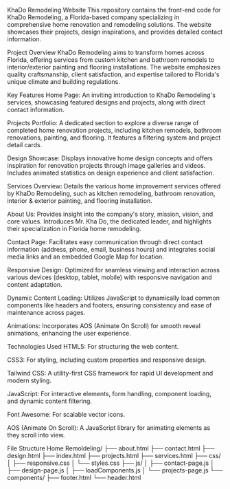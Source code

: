 KhaDo Remodeling Website
This repository contains the front-end code for KhaDo Remodeling, a Florida-based company specializing in comprehensive home renovation and remodeling solutions. The website showcases their projects, design inspirations, and provides detailed contact information.

Project Overview
KhaDo Remodeling aims to transform homes across Florida, offering services from custom kitchen and bathroom remodels to interior/exterior painting and flooring installations. The website emphasizes quality craftsmanship, client satisfaction, and expertise tailored to Florida's unique climate and building regulations.

Key Features
Home Page: An inviting introduction to KhaDo Remodeling's services, showcasing featured designs and projects, along with direct contact information.

Projects Portfolio: A dedicated section to explore a diverse range of completed home renovation projects, including kitchen remodels, bathroom renovations, painting, and flooring. It features a filtering system and project detail cards.

Design Showcase: Displays innovative home design concepts and offers inspiration for renovation projects through image galleries and videos. Includes animated statistics on design experience and client satisfaction.

Services Overview: Details the various home improvement services offered by KhaDo Remodeling, such as kitchen remodeling, bathroom renovation, interior & exterior painting, and flooring installation.

About Us: Provides insight into the company's story, mission, vision, and core values. Introduces Mr. Kha Do, the dedicated leader, and highlights their specialization in Florida home remodeling.

Contact Page: Facilitates easy communication through direct contact information (address, phone, email, business hours) and integrates social media links and an embedded Google Map for location.

Responsive Design: Optimized for seamless viewing and interaction across various devices (desktop, tablet, mobile) with responsive navigation and content adaptation.

Dynamic Content Loading: Utilizes JavaScript to dynamically load common components like headers and footers, ensuring consistency and ease of maintenance across pages.

Animations: Incorporates AOS (Animate On Scroll) for smooth reveal animations, enhancing the user experience.

Technologies Used
HTML5: For structuring the web content.

CSS3: For styling, including custom properties and responsive design.

Tailwind CSS: A utility-first CSS framework for rapid UI development and modern styling.

JavaScript: For interactive elements, form handling, component loading, and dynamic content filtering.

Font Awesome: For scalable vector icons.

AOS (Animate On Scroll): A JavaScript library for animating elements as they scroll into view.

File Structure
Home Remoldeling/
├── about.html
├── contact.html
├── design.html
├── index.html
├── projects.html
├── services.html
├── css/
│   ├── responsive.css
│   └── styles.css
├── js/
│   ├── contact-page.js
│   ├── design-page.js
│   ├── loadComponents.js
│   └── projects-page.js
└── components/
    ├── footer.html
    └── header.html
